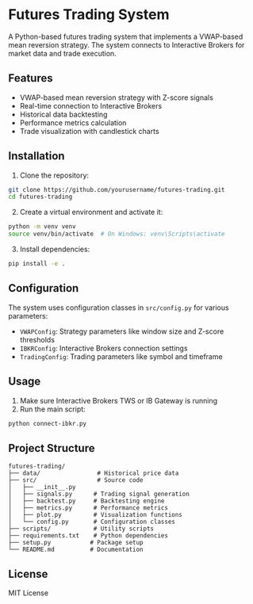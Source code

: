 # Futures Trading System

A Python-based futures trading system that implements a VWAP-based mean reversion strategy. The system connects to Interactive Brokers for market data and trade execution.

## Features

- VWAP-based mean reversion strategy with Z-score signals
- Real-time connection to Interactive Brokers
- Historical data backtesting
- Performance metrics calculation
- Trade visualization with candlestick charts

## Installation

1. Clone the repository:
```bash
git clone https://github.com/yourusername/futures-trading.git
cd futures-trading
```

2. Create a virtual environment and activate it:
```bash
python -m venv venv
source venv/bin/activate  # On Windows: venv\Scripts\activate
```

3. Install dependencies:
```bash
pip install -e .
```

## Configuration

The system uses configuration classes in `src/config.py` for various parameters:

- `VWAPConfig`: Strategy parameters like window size and Z-score thresholds
- `IBKRConfig`: Interactive Brokers connection settings
- `TradingConfig`: Trading parameters like symbol and timeframe

## Usage

1. Make sure Interactive Brokers TWS or IB Gateway is running
2. Run the main script:
```bash
python connect-ibkr.py
```

## Project Structure

```
futures-trading/
├── data/                # Historical price data
├── src/                 # Source code
│   ├── __init__.py
│   ├── signals.py      # Trading signal generation
│   ├── backtest.py     # Backtesting engine
│   ├── metrics.py      # Performance metrics
│   ├── plot.py         # Visualization functions
│   └── config.py       # Configuration classes
├── scripts/            # Utility scripts
├── requirements.txt    # Python dependencies
├── setup.py           # Package setup
└── README.md          # Documentation
```

## License

MIT License 